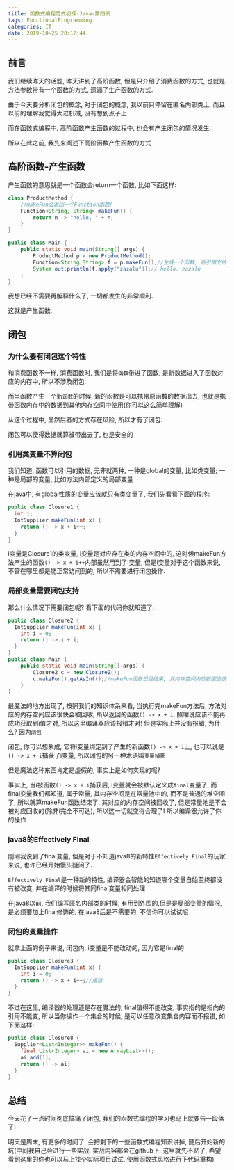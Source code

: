```yaml
---
title: 函数式编程范式初探-Java-第四天
tags: FunctionalProgramming
categories: IT
date: 2019-10-25 20:12:44
---
```


## 前言

我们继续昨天的话题, 昨天讲到了高阶函数, 但是只介绍了消费函数的方式, 也就是方法参数带有一个函数的方式, 遗漏了生产函数的方式.

由于今天要分析闭包的概念, 对于闭包的概念, 我以前只停留在匿名内部类上, 而且以前的理解我觉得太过机械, 没有想到点子上

而在函数式编程中, 高阶函数产生函数的过程中, 也会有产生闭包的情况发生.

所以在此之前, 我先来阐述下高阶函数产生函数的方式

## 高阶函数-产生函数

产生函数的意思就是一个函数会return一个函数, 比如下面这样:

```java
class ProductMethod {
    //makeFun会返回一个Function函数!
    Function<String, String> makeFun() {
        return n -> "hello, " + n;
    }
}

public class Main {
    public static void main(String[] args) {
        ProductMethod p = new ProductMethod();
        Function<String,String> f = p.makeFun();//生成一个函数, 将引用交给f变量
        System.out.println(f.apply("zazalu"));// hello, zazalu
    }
}
```
我想已经不需要再解释什么了, 一切都发生的非常顺利. 

这就是产生函数.

## 闭包

### 为什么要有闭包这个特性

和消费函数不一样, 消费函数时, 我们是将`函数`带进了函数, 是新数据进入了函数对应的内存中, 所以不涉及闭包.

而当函数产生一个新`函数`的时候, 新的函数是可以携带原函数的数据出去, 也就是携带函数内存中的数据到其他内存空间中使用(你可以这么简单理解)

从这个过程中, 显然后者的方式存在风险, 所以才有了闭包.

闭包可以使得数据就算被带出去了, 也是安全的

### 引用类变量不算闭包

我们知道, 函数可以引用的数据, 无非就两种, 一种是global的变量, 比如类变量; 一种是局部的变量, 比如方法内部定义的局部变量

在java中, 有global性质的变量应该就只有类变量了, 我们先看看下面的程序:

```java
public class Closure1 {
  int i;
  IntSupplier makeFun(int x) {
    return () -> x + i++;
  }
}
```

i变量是Closure1的类变量, i变量是对应存在类的内存空间中的, 这时候makeFun方法产生的函数`() -> x + i++`内部虽然用到了i变量, 但是i变量对于这个函数来说, 不管在哪里都是能正常访问到的, 所以不需要进行闭包操作.

### 局部变量需要闭包支持

那么什么情况下需要闭包呢? 看下面的代码你就知道了:

```java
public class Closure2 {
  IntSupplier makeFun(int x) {
    int i = 0;
    return () -> x + i;
  }
}
public class Main {
    public static void main(String[] args) {
        Closure2 c = new Closure2();
        c.makeFun().getAsInt();//makeFun函数已经结束, 其内存空间内的数据应该会被垃圾回收, 但是产生的函数中依旧可以正常使用i, 没有产生编译错误
    }
}
```

最魔法的地方出现了, 按照我们的知识体系来看, 当执行完makeFun方法后, 方法对应的内存空间应该很快会被回收, 所以返回的函数`() -> x + i`, 照理说应该不能再成功获取到i值才对, 所以这里编译器应该报错才对! 但是实际上并没有报错, 为什么? 因为`闭包`

闭包, 你可以想象成, 它将i变量绑定到了产生的新函数`() -> x + i`上, 也可以说是`() -> x + i`捕获了i变量, 所以闭包的另一种术语叫`变量捕获`

但是魔法这种东西肯定是虚假的, 事实上是如何实现的呢? 

事实上, 当i被函数`() -> x + i`捕获后, i变量就会被默认定义成`final`变量了, 而final变量我们都知道, 属于常量, 其内存空间是在常量池中的, 而不是普通的堆空间了, 所以就算makeFun函数结束了, 其对应的内存空间被回收了, 但是常量池是不会被对应回收的(除非i完全不可达), 所以这一切就变得合理了! 所以编译器允许了你的操作

### java8的Effectively Final

刚刚我说到了final变量, 但是对于不知道java8的新特性`Effectively Final`的玩家来说, 也许已经开始慢头疑问了.

`Effectively Final`是一种新的特性, 编译器会智能的知道哪个变量自始至终都没有被改变, 并在编译的时候将其同final变量相同处理

在java8以前, 我们编写匿名内部类的时候, 有用到外围的,但是是局部变量的情况, 是必须要加上final修饰的, 在java8后是不需要的, 不信你可以试试呢

### 闭包的变量操作

就拿上面的例子来说, 闭包内, i变量是不能改动的, 因为它是final的
```java
public class Closure3 {
  IntSupplier makeFun(int x) {
    int i = 0;
    return () -> x + i++;//报错
  }
}
```

不过在这里, 编译器的处理还是存在魔法的, final值得不能改变, 事实指的是指向的引用不能变, 所以当你操作一个集合的时候, 是可以任意改变集合内容而不报错, 如下面这样:

```java
public class Closure8 {
  Supplier<List<Integer>> makeFun() {
    final List<Integer> ai = new ArrayList<>();
    ai.add(1);
    return () -> ai;
  }
}
```

## 总结

今天花了一点时间彻底搞痛了闭包, 我们的函数式编程的学习也马上就要告一段落了!

明天是周末, 有更多的时间了, 会把剩下的一些函数式编程知识讲掉, 随后开始新的坑(中间我自己会进行一些实战, 实战内容都会在github上, 这里就先不贴了, 希望看到这里的你也可以马上找个实际项目试试, 使用函数式风格进行下代码重构)

<!-- 在此处插入License模块，若不需要请删除 -->
<div id="licensePoint">